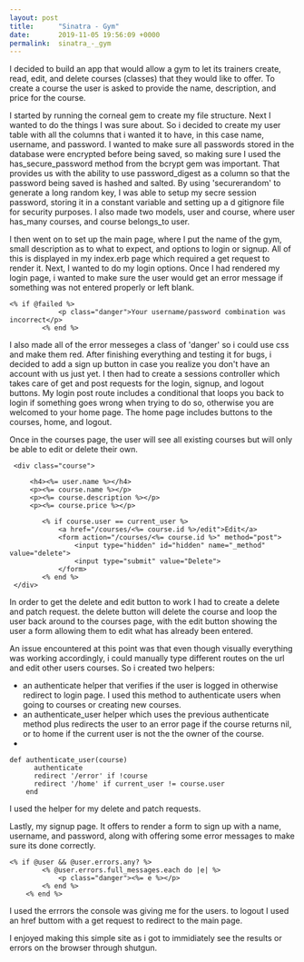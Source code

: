 ```yaml
---
layout: post
title:      "Sinatra - Gym"
date:       2019-11-05 19:56:09 +0000
permalink:  sinatra_-_gym
---
```




I decided to build an app that would allow a gym to let its trainers create, read, edit, and delete courses (classes) that they would like to offer. To create a course the user is asked to provide the name, description, and price for the course.

I started by running the corneal gem to create my file structure. Next I wanted to do the things I was sure about. So i decided to create my user table with all the columns that i wanted it to have, in this case name, username, and password. I wanted to make sure all passwords stored in the database were encrypted before being saved, so making sure I used the has_secure_password method from the bcrypt gem was important. That provides us with the ability to use password_digest as a column so that the password being saved is hashed and salted. By using 'securerandom' to generate a long random key, I was able to setup my secre session password, storing it in a constant variable and setting up a d gitignore file for security purposes. I also made two models, user and course, where user has_many courses, and course belongs_to user.

I then went on to set up the main page, where I put the name of the gym, small description as to what to expect, and options to login or signup. All of this is displayed in my index.erb page which required a get request to render it. Next, I wanted to do my login options. Once I had rendered my login page, i wanted to make sure the user would get an error message if something was not entered properly or left blank.

```
<% if @failed %>
            <p class="danger">Your username/password combination was incorrect</p>
        <% end %>
```

I also made all of the error messeges a class of 'danger' so i could use css and make them red.
After finishing everything and testing it for bugs, i decided to add a sign up button in case you realize you don't have an account with us just yet.
I then had to create a sessions controller which takes care of get and post requests for the login, signup, and logout buttons. My login post route includes a conditional that loops you back to login if something goes wrong when trying to do so, otherwise you are welcomed to your home page. The home page includes buttons to the courses, home, and logout. 

Once in the courses page, the user will see all existing courses but will only be able to edit or delete their own.
```
 <div class="course">

     <h4><%= user.name %></h4>
     <p><%= course.name %></p>
     <p><%= course.description %></p>
     <p><%= course.price %></p>

        <% if course.user == current_user %>
            <a href="/courses/<%= course.id %>/edit">Edit</a>
            <form action="/courses/<%= course.id %>" method="post">
                <input type="hidden" id="hidden" name="_method" value="delete">
                <input type="submit" value="Delete">
            </form>
        <% end %>
 </div>
```
In order to get the delete and edit button to work I had to create a delete and patch request. the delete button will delete the course and loop the user back around to the courses page, with the edit button showing the user a form allowing them to edit what has already been entered.

An issue encountered at this point was that even though visually everything was working accordingly, i could manually type different routes on the url and edit other users courses. So i created two helpers:
- an authenticate helper that verifies if the user is logged in otherwise redirect to login page. I used this method to authenticate users when going to courses or creating new courses. 
- an authenticate_user helper which uses the previous authenticate method plus redirects the user to an error page if the course returns nil, or to home if the current user is not the the owner of the course.
- 
```
def authenticate_user(course)
      authenticate
      redirect '/error' if !course
      redirect '/home' if current_user != course.user
    end
```
I used the helper for my delete and patch requests.

Lastly, my signup page. It offers to render a form to sign up with a name, username, and password, along with offering some error messages to make sure its done correctly.

```
<% if @user && @user.errors.any? %>
        <% @user.errors.full_messages.each do |e| %>
            <p class="danger"><%= e %></p>
        <% end %>
    <% end %>
```

I used the errrors the console was giving me for the users. to logout I used an href buttom with a get request to redirect to the main page. 

I enjoyed making this simple site as i got to immidiately see the results or errors on the browser through shutgun. 

